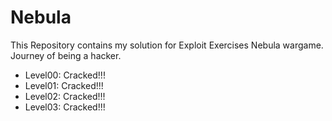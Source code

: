 # Nebula
This Repository contains my solution for Exploit Exercises Nebula wargame. Journey of being a hacker.
* Level00: Cracked!!!
* Level01: Cracked!!!
* Level02: Cracked!!!
* Level03: Cracked!!!
